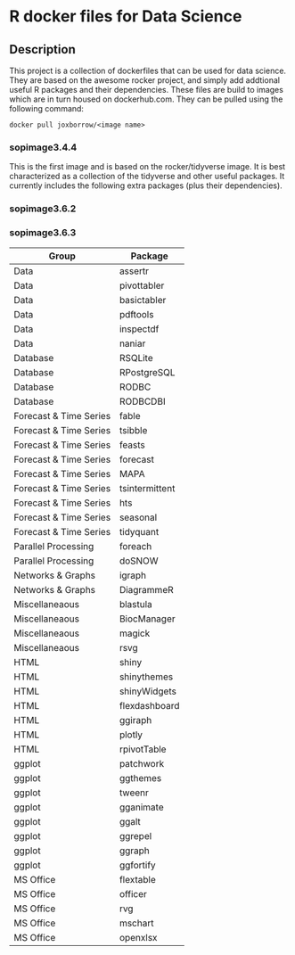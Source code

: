 R docker files for Data Science
================

## Description

This project is a collection of dockerfiles that can be used for data
science. They are based on the awesome rocker project, and simply add
addtional useful R packages and their dependencies. These files are
build to images which are in turn housed on dockerhub.com. They can be
pulled using the following command:

`docker pull joxborrow/<image name>`

### sopimage3.4.4

This is the first image and is based on the rocker/tidyverse image. It
is best characterized as a collection of the tidyverse and other useful
packages. It currently includes the following extra packages (plus their
dependencies).

### sopimage3.6.2

### sopimage3.6.3

| Group                  | Package        |
| ---------------------- | -------------- |
| Data                   | assertr        |
| Data                   | pivottabler    |
| Data                   | basictabler    |
| Data                   | pdftools       |
| Data                   | inspectdf      |
| Data                   | naniar         |
| Database               | RSQLite        |
| Database               | RPostgreSQL    |
| Database               | RODBC          |
| Database               | RODBCDBI       |
| Forecast & Time Series | fable          |
| Forecast & Time Series | tsibble        |
| Forecast & Time Series | feasts         |
| Forecast & Time Series | forecast       |
| Forecast & Time Series | MAPA           |
| Forecast & Time Series | tsintermittent |
| Forecast & Time Series | hts            |
| Forecast & Time Series | seasonal       |
| Forecast & Time Series | tidyquant      |
| Parallel Processing    | foreach        |
| Parallel Processing    | doSNOW         |
| Networks & Graphs      | igraph         |
| Networks & Graphs      | DiagrammeR     |
| Miscellaneaous         | blastula       |
| Miscellaneaous         | BiocManager    |
| Miscellaneaous         | magick         |
| Miscellaneaous         | rsvg           |
| HTML                   | shiny          |
| HTML                   | shinythemes    |
| HTML                   | shinyWidgets   |
| HTML                   | flexdashboard  |
| HTML                   | ggiraph        |
| HTML                   | plotly         |
| HTML                   | rpivotTable    |
| ggplot                 | patchwork      |
| ggplot                 | ggthemes       |
| ggplot                 | tweenr         |
| ggplot                 | gganimate      |
| ggplot                 | ggalt          |
| ggplot                 | ggrepel        |
| ggplot                 | ggraph         |
| ggplot                 | ggfortify      |
| MS Office              | flextable      |
| MS Office              | officer        |
| MS Office              | rvg            |
| MS Office              | mschart        |
| MS Office              | openxlsx       |
